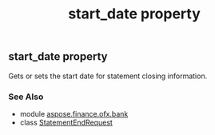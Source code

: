 ﻿---
title: start_date property
second_title: Aspose.Finance for Python via .NET API References
description: 
type: docs
weight: 60
url: /python-net/aspose.finance.ofx.bank/statementendrequest/start_date/
is_root: false
---

## start_date property


Gets or sets the start date for statement closing information.

### See Also
* module [aspose.finance.ofx.bank](../../)
* class [StatementEndRequest](/finance/python-net/aspose.finance.ofx.bank/statementendrequest)
